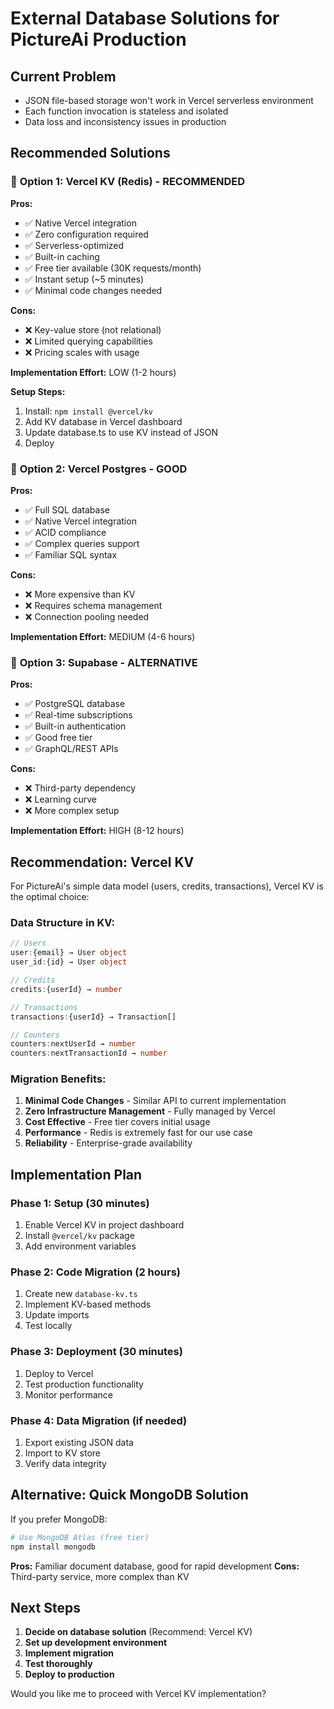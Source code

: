 # External Database Solutions for PictureAi Production

## Current Problem
- JSON file-based storage won't work in Vercel serverless environment
- Each function invocation is stateless and isolated
- Data loss and inconsistency issues in production

## Recommended Solutions

### 🥇 **Option 1: Vercel KV (Redis) - RECOMMENDED**

**Pros:**
- ✅ Native Vercel integration
- ✅ Zero configuration required
- ✅ Serverless-optimized
- ✅ Built-in caching
- ✅ Free tier available (30K requests/month)
- ✅ Instant setup (~5 minutes)
- ✅ Minimal code changes needed

**Cons:**
- ❌ Key-value store (not relational)
- ❌ Limited querying capabilities
- ❌ Pricing scales with usage

**Implementation Effort:** LOW (1-2 hours)

**Setup Steps:**
1. Install: `npm install @vercel/kv`
2. Add KV database in Vercel dashboard
3. Update database.ts to use KV instead of JSON
4. Deploy

### 🥈 **Option 2: Vercel Postgres - GOOD**

**Pros:**
- ✅ Full SQL database
- ✅ Native Vercel integration
- ✅ ACID compliance
- ✅ Complex queries support
- ✅ Familiar SQL syntax

**Cons:**
- ❌ More expensive than KV
- ❌ Requires schema management
- ❌ Connection pooling needed

**Implementation Effort:** MEDIUM (4-6 hours)

### 🥉 **Option 3: Supabase - ALTERNATIVE**

**Pros:**
- ✅ PostgreSQL database
- ✅ Real-time subscriptions
- ✅ Built-in authentication
- ✅ Good free tier
- ✅ GraphQL/REST APIs

**Cons:**
- ❌ Third-party dependency
- ❌ Learning curve
- ❌ More complex setup

**Implementation Effort:** HIGH (8-12 hours)

## **Recommendation: Vercel KV**

For PictureAi's simple data model (users, credits, transactions), Vercel KV is the optimal choice:

### Data Structure in KV:
```typescript
// Users
user:{email} → User object
user_id:{id} → User object

// Credits
credits:{userId} → number

// Transactions
transactions:{userId} → Transaction[]

// Counters
counters:nextUserId → number
counters:nextTransactionId → number
```

### Migration Benefits:
1. **Minimal Code Changes** - Similar API to current implementation
2. **Zero Infrastructure Management** - Fully managed by Vercel
3. **Cost Effective** - Free tier covers initial usage
4. **Performance** - Redis is extremely fast for our use case
5. **Reliability** - Enterprise-grade availability

## Implementation Plan

### Phase 1: Setup (30 minutes)
1. Enable Vercel KV in project dashboard
2. Install `@vercel/kv` package
3. Add environment variables

### Phase 2: Code Migration (2 hours)
1. Create new `database-kv.ts`
2. Implement KV-based methods
3. Update imports
4. Test locally

### Phase 3: Deployment (30 minutes)
1. Deploy to Vercel
2. Test production functionality
3. Monitor performance

### Phase 4: Data Migration (if needed)
1. Export existing JSON data
2. Import to KV store
3. Verify data integrity

## Alternative: Quick MongoDB Solution

If you prefer MongoDB:

```bash
# Use MongoDB Atlas (free tier)
npm install mongodb
```

**Pros:** Familiar document database, good for rapid development
**Cons:** Third-party service, more complex than KV

## Next Steps

1. **Decide on database solution** (Recommend: Vercel KV)
2. **Set up development environment**
3. **Implement migration**
4. **Test thoroughly**
5. **Deploy to production**

Would you like me to proceed with Vercel KV implementation?